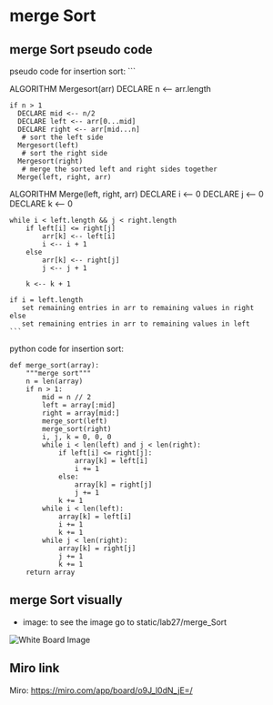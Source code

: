 # merge Sort

## merge Sort pseudo code

pseudo code for insertion sort:
    ```
    
ALGORITHM Mergesort(arr)
    DECLARE n <-- arr.length

    if n > 1
      DECLARE mid <-- n/2
      DECLARE left <-- arr[0...mid]
      DECLARE right <-- arr[mid...n]
       # sort the left side
      Mergesort(left)
       # sort the right side
      Mergesort(right)
       # merge the sorted left and right sides together
      Merge(left, right, arr)

ALGORITHM Merge(left, right, arr)
    DECLARE i <-- 0
    DECLARE j <-- 0
    DECLARE k <-- 0

    while i < left.length && j < right.length
        if left[i] <= right[j]
            arr[k] <-- left[i]
            i <-- i + 1
        else
            arr[k] <-- right[j]
            j <-- j + 1

        k <-- k + 1

    if i = left.length
       set remaining entries in arr to remaining values in right
    else
       set remaining entries in arr to remaining values in left
    ```

python code for insertion sort:

```
def merge_sort(array):
    """merge sort""" 
    n = len(array)
    if n > 1:
        mid = n // 2
        left = array[:mid]
        right = array[mid:]
        merge_sort(left)
        merge_sort(right)
        i, j, k = 0, 0, 0
        while i < len(left) and j < len(right):
            if left[i] <= right[j]:
                array[k] = left[i]
                i += 1
            else:
                array[k] = right[j]
                j += 1
            k += 1
        while i < len(left):
            array[k] = left[i]
            i += 1
            k += 1
        while j < len(right):
            array[k] = right[j]
            j += 1
            k += 1
    return array
```


## merge Sort visually

- image: to see the image go to static/lab27/merge_Sort

![White Board Image](mergeSOrt.png)

## Miro link

Miro: <https://miro.com/app/board/o9J_l0dN_jE=/>
